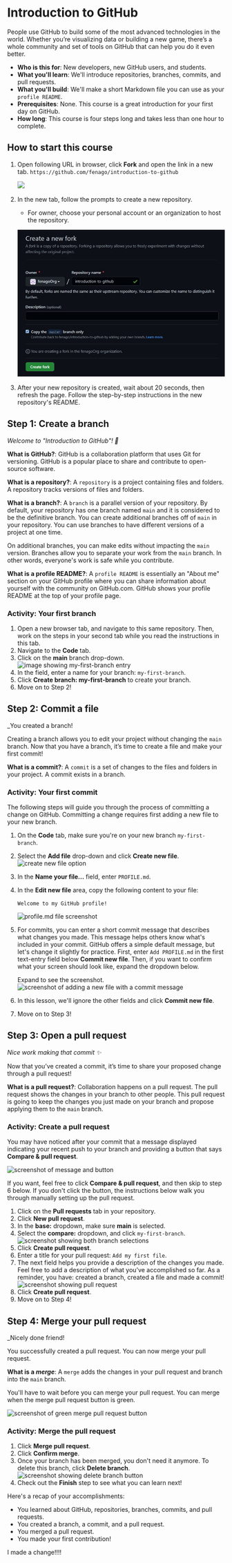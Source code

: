 

# Introduction to GitHub

People use GitHub to build some of the most advanced technologies in the world. Whether you’re visualizing data or building a new game, there’s a whole community and set of tools on GitHub that can help you do it even better.

- **Who is this for**: New developers, new GitHub users, and students.
- **What you'll learn**: We'll introduce repositories, branches, commits, and pull requests.
- **What you'll build**: We'll make a short Markdown file you can use as your `profile README`.
- **Prerequisites**: None. This course is a great introduction for your first day on GitHub.
- **How long**: This course is four steps long and takes less than one hour to complete.

## How to start this course

1. Open following URL in browser, click **Fork** and open the link in a new tab.
   `https://github.com/fenago/introduction-to-github`

   ![](./images/1.jpg)
2. In the new tab, follow the prompts to create a new repository.
   - For owner, choose your personal account or an organization to host the repository.
   
   ![](./images/2.jpg)
3. After your new repository is created, wait about 20 seconds, then refresh the page. Follow the step-by-step instructions in the new repository's README.

<summary><h2>Step 1: Create a branch</h2></summary>

_Welcome to "Introduction to GitHub"! :wave:_

**What is GitHub?**: GitHub is a collaboration platform that uses Git for versioning. GitHub is a popular place to share and contribute to open-source software.

**What is a repository?**: A `repository` is a project containing files and folders. A repository tracks versions of files and folders.

**What is a branch?**: A `branch` is a parallel version of your repository. By default, your repository has one branch named `main` and it is considered to be the definitive branch. You can create additional branches off of `main` in your repository. You can use branches to have different versions of a project at one time.

On additional branches, you can make edits without impacting the `main` version. Branches allow you to separate your work from the `main` branch. In other words, everyone's work is safe while you contribute.


**What is a profile README?**: A `profile README` is essentially an "About me" section on your GitHub profile where you can share information about yourself with the community on GitHub.com. GitHub shows your profile README at the top of your profile page.

###  Activity: Your first branch

1. Open a new browser tab, and navigate to this same repository. Then, work on the steps in your second tab while you read the instructions in this tab.
2. Navigate to the **Code** tab.
3. Click on the **main** branch drop-down.<br>
   <img alt="image showing my-first-branch entry" src="./images/my-first-branch.png"/>
4. In the field, enter a name for your branch: `my-first-branch`.
5. Click **Create branch: my-first-branch** to create your branch.
6. Move on to Step 2!<br>


<summary><h2>Step 2: Commit a file</h2></summary>

_You created a branch! 

Creating a branch allows you to edit your project without changing the `main` branch. Now that you have a branch, it’s time to create a file and make your first commit!

**What is a commit?**: A `commit` is a set of changes to the files and folders in your project. A commit exists in a branch.

###  Activity: Your first commit

The following steps will guide you through the process of committing a change on GitHub. Committing a change requires first adding a new file to your new branch. 

1. On the **Code** tab, make sure you're on your new branch `my-first-branch`.
2. Select the **Add file** drop-down and click **Create new file**.<br>
   ![create new file option](./images/create-new-file.png)
3. In the **Name your file...** field, enter `PROFILE.md`.
4. In the **Edit new file** area, copy the following content to your file:
   ```
   Welcome to my GitHub profile!
   ```
   <img alt="profile.md file screenshot" src="./images/my-profile-file.png"/>
5. For commits, you can enter a short commit message that describes what changes you made. This message helps others know what's included in your commit. GitHub offers a simple default message, but let's change it slightly for practice. First, enter `Add PROFILE.md` in the first text-entry field below **Commit new file**. Then, if you want to confirm what your screen should look like, expand the dropdown below.
   
   <summary> Expand to see the screenshot.</summary>
   <img alt="screenshot of adding a new file with a commit message" src="./images/commit-full-screen.png" />
   
6. In this lesson, we'll ignore the other fields and click **Commit new file**.
7. Move on to Step 3! <br>


<summary><h2>Step 3: Open a pull request</h2></summary>

_Nice work making that commit :sparkles:_

Now that you’ve created a commit, it’s time to share your proposed change through a pull request!

**What is a pull request?**: Collaboration happens on a pull request. The pull request shows the changes in your branch to other people. This pull request is going to keep the changes you just made on your branch and propose applying them to the `main` branch.


###  Activity: Create a pull request

You may have noticed after your commit that a message displayed indicating your recent push to your branch and providing a button that says **Compare & pull request**.

![screenshot of message and button](./images/compare-and-pull-request.png)

 If you want, feel free to click **Compare & pull request**, and then skip to step 6 below. If you don't click the button, the instructions below walk you through manually setting up the pull request.

1. Click on the **Pull requests** tab in your repository.
2. Click **New pull request**.
3. In the **base:** dropdown, make sure **main** is selected.
4. Select the **compare:** dropdown, and click `my-first-branch`. <br>
   <img alt="screenshot showing both branch selections" src="./images/pull-request-branches.png"/>
5. Click **Create pull request**.
6. Enter a title for your pull request: `Add my first file`.
7. The next field helps you provide a description of the changes you made. Feel free to add a description of what you’ve accomplished so far. As a reminder, you have: created a branch, created a file and made a commit! <br>
   <img alt="screenshot showing pull request" src="./images/Pull-request-description.png"/>
8. Click **Create pull request**.
9. Move on to Step 4! <br>


<summary><h2>Step 4: Merge your pull request</h2></summary>

_Nicely done friend!

You successfully created a pull request. You can now merge your pull request.

**What is a _merge_**: A `merge` adds the changes in your pull request and branch into the `main` branch.

You'll have to wait before you can merge your pull request. You can merge when the merge pull request button is green.

![screenshot of green merge pull request button](./images/Green-merge-pull-request.png)
### Activity: Merge the pull request

1. Click **Merge pull request**.
1. Click **Confirm merge**.
1. Once your branch has been merged, you don't need it anymore. To delete this branch, click **Delete branch**.<br>
   <img alt="screenshot showing delete branch button" src="./images/delete-branch.png"/>
2. Check out the **Finish** step to see what you can learn next!<br>

Here's a recap of your accomplishments:

- You learned about GitHub, repositories, branches, commits, and pull requests.
- You created a branch, a commit, and a pull request.
- You merged a pull request.
- You made your first contribution!

I made a change!!!!
